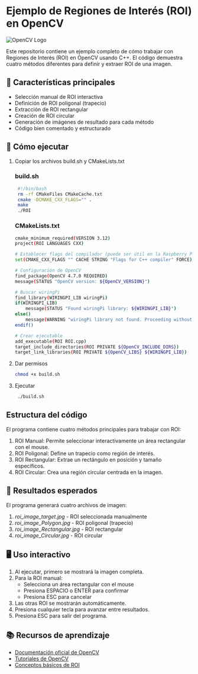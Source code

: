 # Ejemplo de Regiones de Interés (ROI) en OpenCV
![OpenCV Logo](https://opencv.org/wp-content/uploads/2022/05/logo.png)

Este repositorio contiene un ejemplo completo de cómo trabajar con Regiones de Interés (ROI) en OpenCV usando C++. El código demuestra cuatro métodos diferentes para definir y extraer ROI de una imagen.

## 📌 Características principales
- Selección manual de ROI interactiva
- Definición de ROI poligonal (trapecio)
- Extracción de ROI rectangular
- Creación de ROI circular
- Generación de imágenes de resultado para cada método
- Código bien comentado y estructurado

## 🚀 Cómo ejecutar
1. Copiar los archivos build.sh y CMakeLists.txt
   ### build.sh
   ```bash
    #!/bin/bash
    rm -rf CMakeFiles CMakeCache.txt
    cmake -DCMAKE_CXX_FLAGS="" .
    make
    ./ROI
   ```
   ### CMakeLists.txt
   ```bash
   cmake_minimum_required(VERSION 3.12)
   project(ROI LANGUAGES CXX)

   # Establecer flags del compilador (puede ser útil en la Raspberry Pi Zero 2W)
   set(CMAKE_CXX_FLAGS "" CACHE STRING "Flags for C++ compiler" FORCE)

   # Configuración de OpenCV
   find_package(OpenCV 4.7.0 REQUIRED)
   message(STATUS "OpenCV version: ${OpenCV_VERSION}")

   # Buscar wiringPi
   find_library(WIRINGPI_LIB wiringPi)
   if(WIRINGPI_LIB)
       message(STATUS "Found wiringPi library: ${WIRINGPI_LIB}")
   else()
       message(WARNING "wiringPi library not found. Proceeding without it.")
   endif()

   # Crear ejecutable
   add_executable(ROI ROI.cpp)
   target_include_directories(ROI PRIVATE ${OpenCV_INCLUDE_DIRS})
   target_link_libraries(ROI PRIVATE ${OpenCV_LIBS} ${WIRINGPI_LIB})
   ```

2. Dar permisos

    ``` bash
    chmod +x build.sh
    ```
3. Ejecutar
   ```bash
    ./build.sh
   ```

## Estructura del código
El programa contiene cuatro métodos principales para trabajar con ROI:
1. ROI Manual: Permite seleccionar interactivamente un área rectangular con el mouse.
2. ROI Poligonal: Define un trapecio como región de interés.
3. ROI Rectangular: Extrae un rectángulo en posición y tamaño específicos.
4. ROI Circular: Crea una región circular centrada en la imagen.

## 📸 Resultados esperados
El programa generará cuatro archivos de imagen:
1. _roi_image_target.jpg_ - ROI seleccionada manualmente
2. _roi_image_Polygon.jpg_ - ROI poligonal (trapecio)
3. _roi_image_Rectangular.jpg_ - ROI rectangular
4. _roi_image_Circular.jpg_ - ROI circular

## 🖥️ Uso interactivo
1. Al ejecutar, primero se mostrará la imagen completa.
2. Para la ROI manual:
    - Selecciona un área rectangular con el mouse
    - Presiona ESPACIO o ENTER para confirmar
    - Presiona ESC para cancelar
3. Las otras ROI se mostrarán automáticamente.
4. Presiona cualquier tecla para avanzar entre resultados.
5. Presiona ESC para salir del programa.
   
## 📚 Recursos de aprendizaje
- [Documentación oficial de OpenCV](https://docs.opencv.org/4.x/)
- [Tutoriales de OpenCV](https://docs.opencv.org/4.x/d9/df8/tutorial_root.html)
- [Conceptos básicos de ROI](https://learnopencv.com/how-to-select-a-bounding-box-roi-in-opencv-cpp-python/)